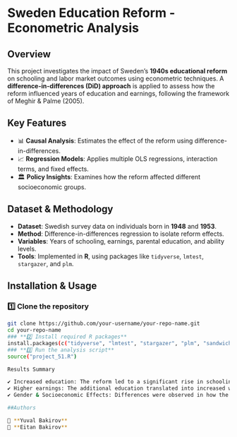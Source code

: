 # **Sweden Education Reform - Econometric Analysis**

## **Overview**  
This project investigates the impact of Sweden’s **1940s educational reform** on schooling and labor market outcomes using econometric techniques. A **difference-in-differences (DiD) approach** is applied to assess how the reform influenced years of education and earnings, following the framework of Meghir & Palme (2005).  

## **Key Features**  
- 📊 **Causal Analysis**: Estimates the effect of the reform using difference-in-differences.  
- 📈 **Regression Models**: Applies multiple OLS regressions, interaction terms, and fixed effects.  
- 🏛️ **Policy Insights**: Examines how the reform affected different socioeconomic groups.  

## **Dataset & Methodology**  
- **Dataset**: Swedish survey data on individuals born in **1948** and **1953**.  
- **Method**: Difference-in-differences regression to isolate reform effects.  
- **Variables**: Years of schooling, earnings, parental education, and ability levels.  
- **Tools**: Implemented in **R**, using packages like `tidyverse`, `lmtest`, `stargazer`, and `plm`.  

## **Installation & Usage**  
### **1️⃣ Clone the repository**  
```bash
git clone https://github.com/your-username/your-repo-name.git
cd your-repo-name
### **2️⃣ Install required R packages**
install.packages(c("tidyverse", "lmtest", "stargazer", "plm", "sandwich", "car", "lfe", "knitr"))
### **3️⃣ Run the analysis script**
source("project_51.R")

Results Summary

✔ Increased education: The reform led to a significant rise in schooling years, particularly for students from lower-income backgrounds.
✔ Higher earnings: The additional education translated into increased wages, especially for those with less-educated parents.
✔ Gender & Socioeconomic Effects: Differences were observed in how the reform impacted males vs. females and students from different family backgrounds.

##Authors

👤 **Yuval Bakirov**
👤 **Eitan Bakirov**
